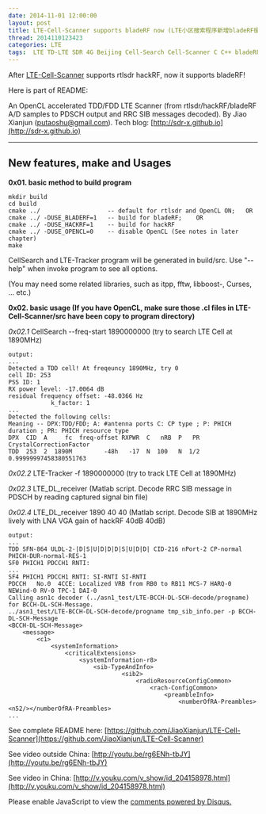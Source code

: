 ```yaml
---
date: 2014-11-01 12:00:00
layout: post
title: LTE-Cell-Scanner supports bladeRF now (LTE小区搜索程序新增bladeRF硬件支持)
thread: 2014110123423
categories: LTE
tags:  LTE TD-LTE SDR 4G Beijing Cell-Search Cell-Scanner C C++ bladeRF 1.92Msps MIB HACKRF
---
```


After [LTE-Cell-Scanner](https://github.com/JiaoXianjun/LTE-Cell-Scanner) supports rtlsdr hackRF, now it supports bladeRF!

Here is part of README:

An OpenCL accelerated TDD/FDD LTE Scanner (from rtlsdr/hackRF/bladeRF A/D samples to PDSCH output and RRC SIB messages decoded). By Jiao Xianjun ([putaoshu@gmail.com](mailto:putaoshu@gmail.com)). Tech blog: [http://sdr-x.github.io](http://sdr-x.github.io)

------------------------------
New features, make and Usages
------------------------------

**0x01. basic method to build program**

    mkdir build
    cd build
    cmake ../                   -- default for rtlsdr and OpenCL ON;   OR
    cmake ../ -DUSE_BLADERF=1   -- build for bladeRF;    OR
    cmake ../ -DUSE_HACKRF=1    -- build for hackRF
    cmake ../ -DUSE_OPENCL=0    -- disable OpenCL (See notes in later chapter)
    make

CellSearch and LTE-Tracker program will be generated in build/src. Use "--help" when invoke program to see all options.

(You may need some related libraries, such as itpp, fftw, libboost-, Curses, ... etc.)

**0x02. basic usage (If you have OpenCL, make sure those .cl files in LTE-Cell-Scanner/src have been copy to program directory)**

*0x02.1* CellSearch --freq-start 1890000000   (try to search LTE Cell at 1890MHz)

    output:
    ...
    Detected a TDD cell! At freqeuncy 1890MHz, try 0
    cell ID: 253
    PSS ID: 1
    RX power level: -17.0064 dB
    residual frequency offset: -48.0366 Hz
                k_factor: 1
    ...
    Detected the following cells:
    Meaning -- DPX:TDD/FDD; A: #antenna ports C: CP type ; P: PHICH duration ; PR: PHICH resource type
    DPX  CID  A     fc  freq-offset RXPWR  C   nRB  P   PR  CrystalCorrectionFactor
    TDD  253  2  1890M         -48h   -17  N  100   N  1/2   0.99999997458380551763
    
*0x02.2* LTE-Tracker -f 1890000000  (try to track LTE Cell at 1890MHz)

*0x02.3* LTE_DL_receiver (Matlab script. Decode RRC SIB message in PDSCH by reading captured signal bin file)

*0x02.4* LTE_DL_receiver 1890 40 40 (Matlab script. Decode SIB at 1890MHz lively with LNA VGA gain of hackRF 40dB 40dB)

    output:
    ...
    TDD SFN-864 ULDL-2-|D|S|U|D|D|D|S|U|D|D| CID-216 nPort-2 CP-normal PHICH-DUR-normal-RES-1
    SF0 PHICH1 PDCCH1 RNTI: 
    ...
    SF4 PHICH1 PDCCH1 RNTI: SI-RNTI SI-RNTI 
    PDCCH   No.0  4CCE: Localized VRB from RB0 to RB11 MCS-7 HARQ-0 NEWind-0 RV-0 TPC-1 DAI-0
    Calling asn1c decoder (../asn1_test/LTE-BCCH-DL-SCH-decode/progname) for BCCH-DL-SCH-Message.
    ../asn1_test/LTE-BCCH-DL-SCH-decode/progname tmp_sib_info.per -p BCCH-DL-SCH-Message
    <BCCH-DL-SCH-Message>
        <message>
            <c1>
                <systemInformation>
                    <criticalExtensions>
                        <systemInformation-r8>
                            <sib-TypeAndInfo>
                                    <sib2>
                                        <radioResourceConfigCommon>
                                            <rach-ConfigCommon>
                                                <preambleInfo>
                                                    <numberOfRA-Preambles><n52/></numberOfRA-Preambles>
    ...

See complete README here: [https://github.com/JiaoXianjun/LTE-Cell-Scanner](https://github.com/JiaoXianjun/LTE-Cell-Scanner)

See video outside China: [http://youtu.be/rg6ENh-tbJY](http://youtu.be/rg6ENh-tbJY)

See video in China: [http://v.youku.com/v_show/id_204158978.html](http://v.youku.com/v_show/id_204158978.html)

<div id="disqus_thread"></div>
<script type="text/javascript">
    /* * * CONFIGURATION VARIABLES: EDIT BEFORE PASTING INTO YOUR WEBPAGE * * */
    var disqus_shortname = 'jiaoxianjun'; // required: replace example with your forum shortname

    /* * * DON'T EDIT BELOW THIS LINE * * */
    (function() {
        var dsq = document.createElement('script'); dsq.type = 'text/javascript'; dsq.async = true;
        dsq.src = '//' + disqus_shortname + '.disqus.com/embed.js';
        (document.getElementsByTagName('head')[0] || document.getElementsByTagName('body')[0]).appendChild(dsq);
    })();
</script>
<noscript>Please enable JavaScript to view the <a href="http://disqus.com/?ref_noscript">comments powered by Disqus.</a></noscript>
